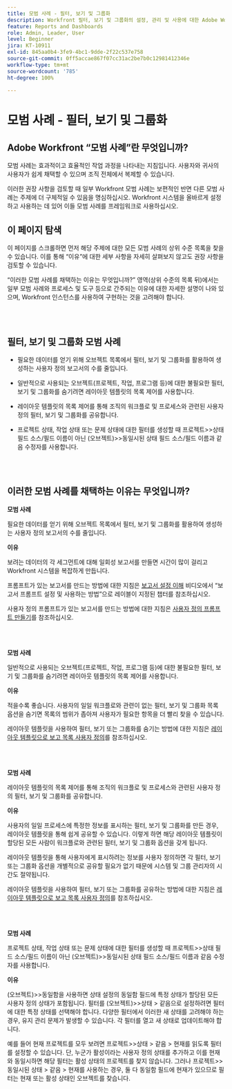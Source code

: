 ```yaml
---
title: 모범 사례 - 필터, 보기 및 그룹화
description: Workfront 필터, 보기 및 그룹화의 설정, 관리 및 사용에 대한 Adobe Workfront 전문가의 모범 사례 권장 사항을 살펴봅니다.
feature: Reports and Dashboards
role: Admin, Leader, User
level: Beginner
jira: KT-10911
exl-id: 845aa0b4-3fe9-4bc1-9dde-2f22c537e758
source-git-commit: 0ff5accae867f07cc31ac2be7b0c12981412346e
workflow-type: tm+mt
source-wordcount: '785'
ht-degree: 100%

---
```


# 모범 사례 - 필터, 보기 및 그룹화

## Adobe Workfront “모범 사례”란 무엇입니까?

모범 사례는 효과적이고 효율적인 작업 과정을 나타내는 지침입니다. 사용자와 귀사의 사용자가 쉽게 채택할 수 있으며 조직 전체에서 복제할 수 있습니다.

이러한 권장 사항을 검토할 때 일부 Workfront 모범 사례는 보편적인 반면 다른 모범 사례는 주제에 더 구체적일 수 있음을 명심하십시오. Workfront 시스템을 올바르게 설정하고 사용하는 데 있어 이들 모범 사례를 프레임워크로 사용하십시오.

## 이 페이지 탐색

이 페이지를 스크롤하면 먼저 해당 주제에 대한 모든 모범 사례의 상위 수준 목록을 찾을 수 있습니다. 이를 통해 “이유”에 대한 세부 사항을 자세히 살펴보지 않고도 권장 사항을 검토할 수 있습니다.

“이러한 모범 사례를 채택하는 이유는 무엇입니까?” 영역(상위 수준의 목록 뒤)에서는 일부 모범 사례와 프로세스 및 도구 등으로 간주되는 이유에 대한 자세한 설명이 나와 있으며, Workfront 인스턴스를 사용하여 구현하는 것을 고려해야 합니다.

</br>
</br>

## 필터, 보기 및 그룹화 모범 사례

* 필요한 데이터를 얻기 위해 오브젝트 목록에서 필터, 보기 및 그룹화를 활용하여 생성하는 사용자 정의 보고서의 수를 줄입니다.

* 일반적으로 사용되는 오브젝트(프로젝트, 작업, 프로그램 등)에 대한 불필요한 필터, 보기 및 그룹화를 숨기려면 레이아웃 템플릿의 목록 제어를 사용합니다.

* 레이아웃 템플릿의 목록 제어를 통해 조직의 워크플로 및 프로세스와 관련된 사용자 정의 필터, 보기 및 그룹화를 공유합니다.

* 프로젝트 상태, 작업 상태 또는 문제 상태에 대한 필터를 생성할 때 프로젝트>>상태 필드 소스/필드 이름이 아닌 (오브젝트)>>동일시된 상태 필드 소스/필드 이름과 같음 수정자를 사용합니다.

</br>
</br>

## 이러한 모범 사례를 채택하는 이유는 무엇입니까?

**모범 사례**

필요한 데이터를 얻기 위해 오브젝트 목록에서 필터, 보기 및 그룹화를 활용하여 생성하는 사용자 정의 보고서의 수를 줄입니다.

**이유**

보려는 데이터의 각 세그먼트에 대해 일회성 보고서를 만들면 시간이 많이 걸리고 Workfront 시스템을 복잡하게 만듭니다.

프롬프트가 있는 보고서를 만드는 방법에 대한 지침은 [보고서 설정 이해](https://experienceleague.adobe.com/docs/workfront-learn/tutorials-workfront/reporting/basic-reporting/report-settings.html) 비디오에서 “보고서 프롬프트 설정 및 사용하는 방법”으로 레이블이 지정된 챕터를 참조하십시오.

사용자 정의 프롬프트가 있는 보고서를 만드는 방법에 대한 지침은 [사용자 정의 프롬프트 만들기](https://experienceleague.adobe.com/docs/workfront-learn/tutorials-workfront/reporting/intermediate-reporting/custom-prompts.html)를 참조하십시오.

</br>
</br>

**모범 사례**

일반적으로 사용되는 오브젝트(프로젝트, 작업, 프로그램 등)에 대한 불필요한 필터, 보기 및 그룹화를 숨기려면 레이아웃 템플릿의 목록 제어를 사용합니다.

**이유**

적을수록 좋습니다. 사용자의 일일 워크플로와 관련이 없는 필터, 보기 및 그룹화 목록 옵션을 숨기면 목록의 범위가 좁아져 사용자가 필요한 항목을 더 빨리 찾을 수 있습니다.

레이아웃 템플릿을 사용하여 필터, 보기 또는 그룹화를 숨기는 방법에 대한 지침은 [레이아웃 템플릿으로 보고 목록 사용자 정의](https://experienceleague.adobe.com/docs/workfront-learn/tutorials-workfront/administration-and-setup/layout-templates/customize-reporting-lists-with-layout-templates.html)를 참조하십시오.

</br>
</br>

**모범 사례**

레이아웃 템플릿의 목록 제어를 통해 조직의 워크플로 및 프로세스와 관련된 사용자 정의 필터, 보기 및 그룹화를 공유합니다.

**이유**

사용자의 일일 프로세스에 특정한 정보를 표시하는 필터, 보기 및 그룹화를 만든 경우, 레이아웃 템플릿을 통해 쉽게 공유할 수 있습니다. 이렇게 하면 해당 레이아웃 템플릿이 할당된 모든 사람이 워크플로와 관련된 필터, 보기 및 그룹화 옵션을 갖게 됩니다.

레이아웃 템플릿을 통해 사용자에게 표시하려는 정보를 사용자 정의하면 각 필터, 보기 또는 그룹화 옵션을 개별적으로 공유할 필요가 없기 때문에 시스템 및 그룹 관리자의 시간도 절약됩니다.

레이아웃 템플릿을 사용하여 필터, 보기 또는 그룹화를 공유하는 방법에 대한 지침은 [레이아웃 템플릿으로 보고 목록 사용자 정의](https://experienceleague.adobe.com/docs/workfront-learn/tutorials-workfront/administration-and-setup/layout-templates/customize-reporting-lists-with-layout-templates.html)를 참조하십시오.

</br>
</br>

**모범 사례**

프로젝트 상태, 작업 상태 또는 문제 상태에 대한 필터를 생성할 때 프로젝트>>상태 필드 소스/필드 이름이 아닌 (오브젝트)>>동일시된 상태 필드 소스/필드 이름과 같음 수정자를 사용합니다.

**이유**

(오브젝트)>>동일함을 사용하면 상태 설정의 동일함 필드에 특정 상태가 할당된 모든 사용자 정의 상태가 포함됩니다. 필터를 (오브젝트)>>상태 > 같음으로 설정하려면 필터에 대한 특정 상태를 선택해야 합니다. 다양한 필터에서 이러한 새 상태를 고려해야 하는 경우, 유지 관리 문제가 발생할 수 있습니다. 각 필터를 열고 새 상태로 업데이트해야 합니다.

예를 들어 현재 프로젝트를 모두 보려면 프로젝트>>상태 > 같음 > 현재를 읽도록 필터를 설정할 수 있습니다. 단, 누군가 활성이라는 사용자 정의 상태를 추가하고 이를 현재와 동일시하면 해당 필터는 활성 상태의 프로젝트를 찾지 않습니다. 그러나 프로젝트>>동일시된 상태 > 같음 > 현재를 사용하는 경우, 둘 다 동일함 필드에 현재가 있으므로 필터는 현재 또는 활성 상태인 오브젝트를 찾습니다.
